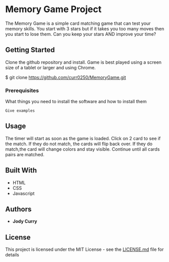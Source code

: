 
# Memory Game Project

The Memory Game is a simple card matching game that can test your memory skills. You start with 3 stars but if it takes you too many moves then you start to lose them. Can you keep your stars AND improve your time?

## Getting Started

Clone the github repository and install. Game is best played using a screen size of a tablet or larger and using Chrome.

$ git clone https://github.com/curr0250/MemoryGame.git

### Prerequisites

What things you need to install the software and how to install them

```
Give examples
```


## Usage

The timer will start as soon as the game is loaded. Click on 2 card to see if the match. If they do not match, the cards will flip back over. If they do match,the card will change colors and stay visible. Continue until all cards pairs are matched. 


## Built With

* HTML
* CSS
* Javascript


## Authors

* **Jody Curry** 


## License

This project is licensed under the MIT License - see the [LICENSE.md](LICENSE.md) file for details


